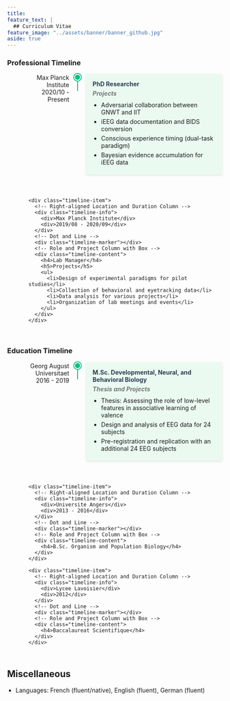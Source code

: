 ```yaml
---
title: 
feature_text: |
  ## Curriculum Vitae
feature_image: "../assets/banner/banner_github.jpg"
aside: true
---
```

<!-- Style for the timeline with right-aligned location/duration and boxed content -->
<style>
  .timeline {
    display: flex;
    flex-direction: column;
    margin-left: 50px;
    margin-bottom: 40px;
  }

  .timeline-item {
      display: flex;
      align-items: flex-start;
      margin-bottom: 40px;
      position: relative;
  }

  .timeline-info {
      width: 150px;
      margin-right: 20px;
      text-align: right;
  }

  .timeline-marker {
      position: relative;
      margin-right: 20px;
  }

  .timeline-marker::before {
      content: '';
      position: absolute;
      top: 0;
      left: 50%;
      width: 12px;
      height: 12px;
      border-radius: 50%;
      background-color: #05BF85;
      border: 2px solid #fff;
      box-shadow: 0 0 0 2px #05BF85;
      transform: translateX(-50%);
      z-index: 2;
  }

  .timeline-marker::after {
      content: '';
      position: absolute;
      top: 12px; /* Start just below the dot */
      left: 50%;
      width: 2px;
      bottom: -40px; /* Extend slightly beyond the end of the item */
      background-color: #05BF85;
      transform: translateX(-50%);
      z-index: 0;
  }

  .timeline-item:last-child .timeline-marker::after {
      display: none;
  }

  .timeline-content {
      flex-grow: 1;
      background-color: #eafaf1;
      border: 0px solid #ccc;
      padding: 15px;
      position: relative;
      box-shadow: 0 2px 5px rgba(0, 0, 0, 0.1);
      width: 100%;
      z-index: 1;
  }

  .timeline-content ul {
      list-style-type: disc;
      padding-left: 20px;
      margin: 0;
  }

  .timeline-content ul li {
      margin-bottom: 5px;
  }

  .timeline-content h4 {
      margin: 0 0 5px 0;
      color: #2c3e50;
  }

  .timeline-content h5 {
      margin: 0 0 10px 0;
      color: #777;
  }

</style>


<!-- Professional Timeline -->
<div class="timeline-section">
  <div class="section-header"><h3>Professional Timeline</h3></div>
  <div class="timeline">
    <div class="timeline-item">
      <!-- Right-aligned Location and Duration Column -->
      <div class="timeline-info">
        <div>Max Planck Institute</div>
        <div>2020/10 - Present</div>
      </div>
      <!-- Dot and Line -->
      <div class="timeline-marker"></div>
      <!-- Role and Project Column with Box -->
      <div class="timeline-content">
        <h4>PhD Researcher</h4>
        <h5>Projects</h5>
        <ul>
          <li>Adversarial collaboration between GNWT and IIT</li>
          <li>iEEG data documentation and BIDS conversion</li>
          <li>Conscious experience timing (dual-task paradigm)</li>
          <li>Bayesian evidence accumulation for iEEG data</li>
        </ul>
      </div>
    </div>

    <div class="timeline-item">
      <!-- Right-aligned Location and Duration Column -->
      <div class="timeline-info">
        <div>Max Planck Institute</div>
        <div>2019/08 - 2020/09</div>
      </div>
      <!-- Dot and Line -->
      <div class="timeline-marker"></div>
      <!-- Role and Project Column with Box -->
      <div class="timeline-content">
        <h4>Lab Manager</h4>
        <h5>Projects</h5>
        <ul>
          <li>Design of experimental paradigms for pilot studies</li>
          <li>Collection of behavioral and eyetracking data</li>
          <li>Data analysis for various projects</li>
          <li>Organization of lab meetings and events</li>
        </ul>
      </div>
    </div>
  </div>
</div>

<!-- Education Timeline -->
<div class="timeline-section">
  <div class="section-header"><h3>Education Timeline</h3></div>
  <div class="timeline">
    <div class="timeline-item">
      <!-- Right-aligned Location and Duration Column -->
      <div class="timeline-info">
        <div>Georg August Universitaet</div>
        <div>2016 - 2019</div>
      </div>
      <!-- Dot and Line -->
      <div class="timeline-marker"></div>
      <!-- Role and Project Column with Box -->
      <div class="timeline-content">
        <h4>M.Sc. Developmental, Neural, and Behavioral Biology</h4>
        <h5>Thesis and Projects</h5>
        <ul>
          <li>Thesis: Assessing the role of low-level features in associative learning of valence</li>
          <li>Design and analysis of EEG data for 24 subjects</li>
          <li>Pre-registration and replication with an additional 24 EEG subjects</li>
        </ul>
      </div>
    </div>

    <div class="timeline-item">
      <!-- Right-aligned Location and Duration Column -->
      <div class="timeline-info">
        <div>Universite Angers</div>
        <div>2013 - 2016</div>
      </div>
      <!-- Dot and Line -->
      <div class="timeline-marker"></div>
      <!-- Role and Project Column with Box -->
      <div class="timeline-content">
        <h4>B.Sc. Organism and Population Biology</h4>
      </div>
    </div>

    <div class="timeline-item">
      <!-- Right-aligned Location and Duration Column -->
      <div class="timeline-info">
        <div>Lycee Lavoisier</div>
        <div>2012</div>
      </div>
      <!-- Dot and Line -->
      <div class="timeline-marker"></div>
      <!-- Role and Project Column with Box -->
      <div class="timeline-content">
        <h4>Baccalaureat Scientifique</h4>
      </div>
    </div>
  </div>
</div>

<h2 style="font-weight: bold;">Miscellaneous</h2>
<ul style="list-style-type: disc; padding-left: 20px;">
  <li>Languages: French (fluent/native), English (fluent), German (fluent)</li>
</ul>
